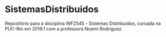 # SistemasDistribuidos
Repositório para a disciplina INF2545 - Sistemas Distribuídos, cursada na PUC-Rio em 2019.1 com a professora Noemi Rodriguez.
